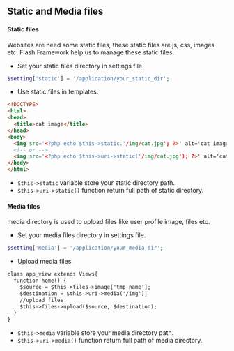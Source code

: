 ## Static and Media files

#### Static files

  Websites are need some static files, these static files are js, css, images etc. Flash Framework help us to manage these static files.

  - Set your static files directory in settings file.

```php
$setting['static'] = '/application/your_static_dir';
```

  - Use static files in templates.

```html
<!DOCTYPE>
<html>
<head>
  <title>cat image</title>
</head>
<body>
  <img src='<?php echo $this->static.'/img/cat.jpg'; ?>' alt='cat image'/>
  <!-- or -->
  <img src='<?php echo $this->uri->static('/img/cat.jpg'); ?>' alt='cat image'/>
</body>
</html>
```

  - `$this->static` variable store your static directory path.
  - `$this->uri->static()` function return full path of static directory.

#### Media files

  media directory is used to upload files like user profile image, files etc.

  - Set your media files directory in settings file.

```php
$setting['media'] = '/application/your_media_dir';
```
  - Upload media files.

```html
class app_view extends Views{
  function home() {
    $source = $this->files->image['tmp_name'];
    $destination = $this->uri->media('/img');
    //upload files
    $this->files->upload($source, $destination);
  }
}
```

  - `$this->media` variable store your media directory path.
  - `$this->uri->media()` function return full path of media directory.
